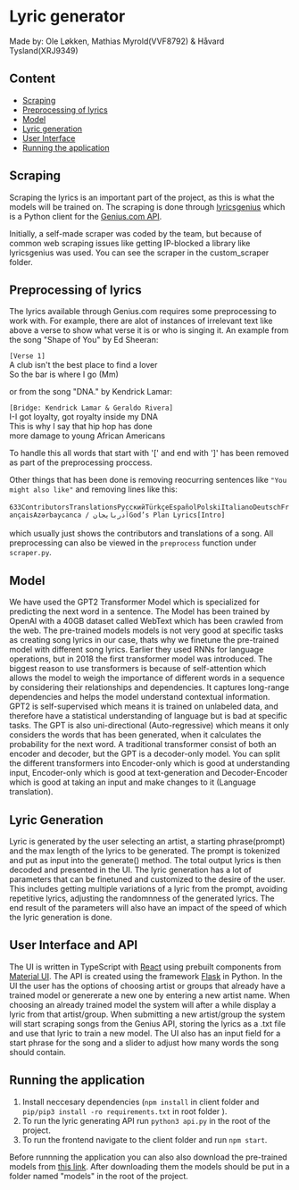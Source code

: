 # Lyric generator

Made by: Ole Løkken, Mathias Myrold(VVF8792) & Håvard Tysland(XRJ9349)

## Content

- [Scraping](#scraping)
- [Preprocessing of lyrics](#preprocessing-of-lyrics)
- [Model](#model)
- [Lyric generation](#lyric-generation)
- [User Interface](#user-interface-and-API)
- [Running the application](#running-the-application)

## Scraping

Scraping the lyrics is an important part of the project, as this is what the models will be trained on. The scraping is done through [lyricsgenius](https://lyricsgenius.readthedocs.io/en/master/) which is a Python client for the [Genius.com API](https://docs.genius.com/).

Initially, a self-made scraper was coded by the team, but because of common web scraping issues like getting IP-blocked a library like lyricsgenius was used. You can see the scraper in the custom_scraper folder. 


## Preprocessing of lyrics

The lyrics available through Genius.com requires some preprocessing to work with. For example, there are alot of instances of irrelevant text like above a verse to show what verse it is or who is singing it. An example from the song "Shape of You" by Ed Sheeran:

`[Verse 1]`<br>
A club isn't the best place to find a lover<br>
So the bar is where I go (Mm)<br>

or from the song "DNA." by Kendrick Lamar:

`[Bridge: Kendrick Lamar & Geraldo Rivera]`<br>
I-I got loyalty, got royalty inside my DNA<br>
This is why I say that hip hop has done<br>
more damage to young African Americans<br>

To handle this all words that start with '[' and end with ']' has been removed as part of the preprocessing proccess.

Other things that has been done is removing reocurring sentences like `"You might also like"` and removing lines like this: <br><br>
`633ContributorsTranslationsРусскийTürkçeEspañolPolskiItalianoDeutschFrançaisAzərbaycanca / آذربايجانGod’s Plan Lyrics[Intro]`<br><br>
which usually just shows the contributors and translations of a song. All preprocessing can also be viewed in the `preprocess` function under `scraper.py`.

## Model
We have used the GPT2 Transformer Model which is specialized for predicting the next word in a sentence. The Model has been trained by OpenAI with a 40GB dataset called WebText which has been crawled from the web. The pre-trained models models is not very good at specific tasks as creating song lyrics in our case, thats why we finetune the pre-trained model with different song lyrics. Earlier they used RNNs for language operations, but in 2018 the first transformer model was introduced. The biggest reason to use transformers is because of self-attention which
allows the model to weigh the importance of different words in a sequence by considering their relationships and dependencies. It captures long-range dependencies and helps the model understand contextual information. GPT2 is self-supervised which means it is trained on unlabeled data, and therefore have a statistical understanding of language but is bad at specific tasks. The GPT is also uni-directional (Auto-regressive) which means it only considers the words that has been generated, when it calculates the probability for the next word. A traditional transformer consist of both an encoder and decoder, but the GPT is a decoder-only model. You can split the different transformers into Encoder-only which is good at understanding input, Encoder-only which is good at text-generation and Decoder-Encoder which is good at taking an input and make changes to it (Language translation). 

## Lyric Generation

Lyric is generated by the user selecting an artist, a starting phrase(prompt) and the max length of the lyrics to be generated. The prompt is tokenized and put as input into the generate() method. The total output lyrics is then decoded and presented in the UI. The lyric generation has a lot of parameters that can be finetuned and customized to the desire of the user. This includes getting multiple variations of a lyric from the prompt, avoiding repetitive lyrics, adjusting the randomnness of the generated lyrics. The end result of the parameters will also have an impact of the speed of which the lyric generation is done.

## User Interface and API

The UI is written in TypeScript with [React](https://react.dev/) using prebuilt components from [Material UI](https://mui.com/). The API is created using the framework [Flask](https://flask.palletsprojects.com/en/2.3.x/) in Python. In the UI the user has the options of choosing artist or groups that already have a trained model or genererate a new one by entering a new artist name. When choosing an already trained model the system will after a while display a lyric from that artist/group. When submitting a new artist/group the system will start scraping songs from the Genius API, storing the lyrics as a .txt file and use that lyric to train a new model. The UI also has an input field for a start phrase for the song and a slider to adjust how many words the song should contain.

## Running the application

1. Install neccesary dependencies (`npm install` in client folder and `pip/pip3 install -ro requirements.txt` in root folder ).
2. To run the lyric generating API run `python3 api.py` in the root of the project.
3. To run the frontend navigate to the client folder and run `npm start`.

Before runnning the application you can also also download the pre-trained models from [this link](https://share.internxt.com/d/sh/folder/4726d0ca9afb5d13d461/54c9cf90f09febabded569daf89837be8db51cd2eb6214c58837af70c8dca049). After downloading them the models should be put in a folder named "models" in the root of the project.
